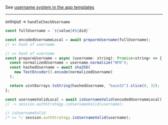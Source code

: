 See [username system in the app templates](https://github.com/webnative-examples/webnative-app-template-react/blob/5ac6b05b1a87e8c49cad2e4f42aee04bf2c596f7/src/components/auth/register/Register.tsx#L37)

------------

onInput -> `handleCheckUsername`

```js
const fullUsername = `${value}#${did}`
```

```js
const encodedUsernameLocal = await prepareUsername(fullUsername);
// => hash of username
```

```js
// => hash of username
const prepareUsername = async (username: string): Promise<string> => {
  const normalizedUsername = username.normalize("NFD");
  const hashedUsername = await sha256(
    new TextEncoder().encode(normalizedUsername)
  );

  return uint8arrays.toString(hashedUsername, "base32").slice(0, 32);
};
```

```js
const usernameValidLocal = await isUsernameValid(encodedUsernameLocal);
// -> session.authStrategy.isUsernameValid(username);
```

```js
// isUsernameValid
/* => */ session.authStrategy.isUsernameValid(username);
```
